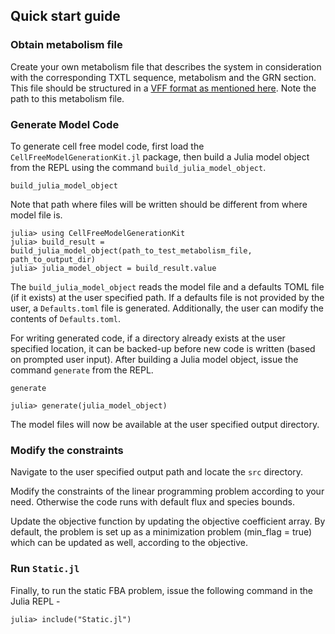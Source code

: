 ## Quick start guide

### Obtain metabolism file

Create your own metabolism file that describes the system in consideration with the corresponding TXTL sequence, metabolism and the GRN section. This file should be structured in a [VFF format as mentioned here](https://varnerlab.github.io/CellFreeModelGenerationKit.jl/dev/vff_format/). Note the path to this metabolism file.

### Generate Model Code

To generate cell free model code, first load the `CellFreeModelGenerationKit.jl` package, then build a Julia model object from the REPL using the command `build_julia_model_object`.

```@docs
build_julia_model_object
```
Note that path where files will be written should be different from where model file is.

```@example
julia> using CellFreeModelGenerationKit
julia> build_result = build_julia_model_object(path_to_test_metabolism_file, path_to_output_dir)
julia> julia_model_object = build_result.value
```

The `build_julia_model_object` reads the model file and a defaults TOML file (if it exists) at the user specified path. If a defaults file is not provided by the user, a `Defaults.toml` file is generated. Additionally, the user can modify the contents of `Defaults.toml`.

For writing generated code, if a directory already exists at the user specified location, it can be backed-up before new code is written (based on prompted user input). After building a Julia model object, issue the command `generate` from the REPL.

```@docs
generate
```

```@example
julia> generate(julia_model_object)
```

The model files will now be available at the user specified output directory.

### Modify the constraints

Navigate to the user specified output path and locate the `src` directory.

Modify the constraints of the linear programming problem according to your need. Otherwise the code runs with default flux and species bounds.

Update the objective function by updating the objective coefficient array. By default, the problem is set up as a minimization problem (min_flag = true) which can be updated as well, according to the objective.

### Run `Static.jl`

Finally, to run the static FBA problem, issue the following command in the Julia REPL  -

```@example
julia> include("Static.jl")
```
